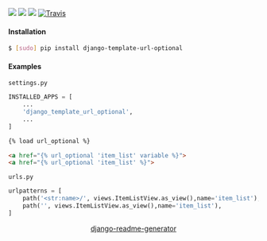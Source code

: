 <!--
https://pypi.org/project/readme-generator/
https://pypi.org/project/python-readme-generator/
https://pypi.org/project/django-readme-generator/
-->

[![](https://img.shields.io/pypi/pyversions/django-template-url-optional.svg?longCache=True)](https://pypi.org/project/django-template-url-optional/)
[![](https://img.shields.io/pypi/v/django-template-url-optional.svg?maxAge=3600)](https://pypi.org/project/django-template-url-optional/)
[![](https://img.shields.io/badge/License-Unlicense-blue.svg?longCache=True)](https://unlicense.org/)
[![Travis](https://api.travis-ci.org/andrewp-as-is/django-template-url-optional.py.svg?branch=master)](https://travis-ci.org/andrewp-as-is/django-template-url-optional.py/)

#### Installation
```bash
$ [sudo] pip install django-template-url-optional
```

#### Examples
`settings.py`
```python
INSTALLED_APPS = [
    ...
    'django_template_url_optional',
    ...
]
```


```html
{% load url_optional %}

<a href="{% url_optional 'item_list' variable %}">
<a href="{% url_optional 'item_list' %}">
```

`urls.py`
```python
urlpatterns = [
    path('<str:name>/', views.ItemListView.as_view(),name='item_list'),
    path('', views.ItemListView.as_view(),name='item_list'),
]
```

<p align="center">
    <a href="https://pypi.org/project/django-readme-generator/">django-readme-generator</a>
</p>